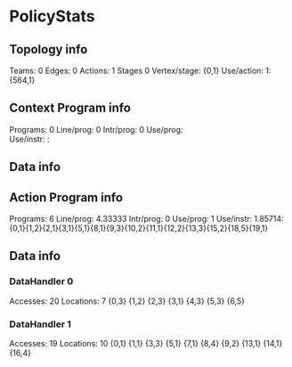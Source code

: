 # PolicyStats
## Topology info
Teams:		0
Edges:		0
Actions:	1
Stages		0
Vertex/stage:	{0,1} 
Use/action:	1: {564,1} 

## Context Program info
Programs:	0
Line/prog:	0
Intr/prog:	0
Use/prog:	
Use/instr:	: 

## Data info



## Action Program info
Programs:	6
Line/prog:	4.33333
Intr/prog:	0
Use/prog:	1
Use/instr:	1.85714: {0,1}{1,2}{2,1}{3,1}{5,1}{8,1}{9,3}{10,2}{11,1}{12,2}{13,3}{15,2}{18,5}{19,1}

## Data info

### DataHandler 0
Accesses:	20
Locations:	7
{0,3} {1,2} {2,3} {3,1} {4,3} {5,3} {6,5} 

### DataHandler 1
Accesses:	19
Locations:	10
{0,1} {1,1} {3,3} {5,1} {7,1} {8,4} {9,2} {13,1} {14,1} {16,4} 
